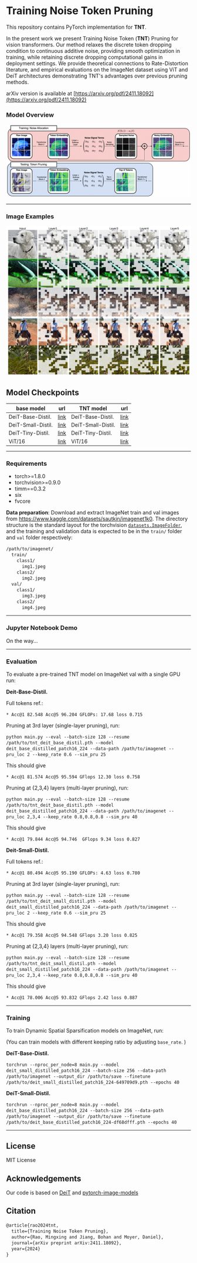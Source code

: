 # Training Noise Token Pruning

This repository contains PyTorch implementation for **TNT**.

In the present work we present Training Noise Token (**TNT**) Pruning for vision transformers. Our method relaxes the discrete token dropping condition to continuous additive noise, providing smooth optimization in training, while retaining discrete dropping computational gains in deployment settings. We provide theoretical connections to Rate-Distortion literature, and empirical evaluations on the ImageNet dataset using ViT and DeiT architectures demonstrating TNT's advantages over previous pruning methods. 


arXiv version is available at [https://arxiv.org/pdf/2411.18092](https://arxiv.org/pdf/2411.18092)


### Model Overview

![model_review](figs/MainFig.png)

---

### Image Examples

![img_examples](figs/image_examples.png)


## Model Checkpoints
| base model | url | TNT model | url |
| --- | --- | --- | --- |
| DeiT-Base-Distil. | [link](https://dl.fbaipublicfiles.com/deit/deit_base_distilled_patch16_224-df68dfff.pth) | DeiT-Base-Distil. | [link](https://vanderbilt.box.com/s/u2zx7mw59oijh3lht7c94iadp0d5vx3w) |
| DeiT-Small-Distil. | [link](https://dl.fbaipublicfiles.com/deit/deit_small_distilled_patch16_224-649709d9.pth) | DeiT-Small-Distil. | [link](https://vanderbilt.box.com/s/xx0sszg3zmdfzw7kiwrwnijruysptkap) |
| DeiT-Tiny-Distil. | [link](https://dl.fbaipublicfiles.com/deit/deit_tiny_distilled_patch16_224-b40b3cf7.pth) | DeiT-Tiny-Distil. | [link](https://github.com/mx-ethan-rao/tnt) |
| ViT/16 | [link](https://github.com/mx-ethan-rao/tnt) | ViT/16 | [link](https://github.com/mx-ethan-rao/tnt) |


---



### Requirements

- torch>=1.8.0
- torchvision>=0.9.0
- timm==0.3.2
- six
- fvcore

**Data preparation**: Download and extract ImageNet train and val images from https://www.kaggle.com/datasets/sautkin/imagenet1k0.
The directory structure is the standard layout for the torchvision [`datasets.ImageFolder`](https://pytorch.org/docs/stable/torchvision/datasets.html#imagefolder), and the training and validation data is expected to be in the `train/` folder and `val` folder respectively:

```
/path/to/imagenet/
  train/
    class1/
      img1.jpeg
    class2/
      img2.jpeg
  val/
    class1/
      img3.jpeg
    class2/
      img4.jpeg
```
---


### Jupyter Notebook Demo

On the way...

---

### Evaluation

To evaluate a pre-trained TNT model on ImageNet val with a single GPU run:

**Deit-Base-Distil.**

Full tokens ref.:
```
* Acc@1 82.548 Acc@5 96.204 GFLOPs: 17.68 loss 0.715
```

Pruning at 3rd layer (single-layer pruning), run:
```
python main.py --eval --batch-size 128 --resume /path/to/tnt_deit_base_distil.pth --model deit_base_distilled_patch16_224 --data-path /path/to/imagenet --pru_loc 2 --keep_rate 0.6 --sim_pru 25
```
This should give
```
* Acc@1 81.574 Acc@5 95.594 GFlops 12.30 loss 0.758
```

Pruning at {2,3,4} layers (multi-layer pruning), run:
```
python main.py --eval --batch-size 128 --resume /path/to/tnt_deit_base_distil.pth --model deit_base_distilled_patch16_224 --data-path /path/to/imagenet --pru_loc 2,3,4 --keep_rate 0.8,0.8,0.8 --sim_pru 40
```
This should give
```
* Acc@1 79.844 Acc@5 94.746  GFlops 9.34 loss 0.827
```


**Deit-Small-Distil.**

Full tokens ref.: 
```
* Acc@1 80.494 Acc@5 95.190 GFLOPs: 4.63 loss 0.780
```

Pruning at 3rd layer (single-layer pruning), run:
```
python main.py --eval --batch-size 128 --resume /path/to/tnt_deit_small_distil.pth --model deit_small_distilled_patch16_224 --data-path /path/to/imagenet --pru_loc 2 --keep_rate 0.6 --sim_pru 25
```
This should give
```
* Acc@1 79.358 Acc@5 94.548 GFlops 3.20 loss 0.825
```

Pruning at {2,3,4} layers (multi-layer pruning), run:
```
python main.py --eval --batch-size 128 --resume /path/to/tnt_deit_small_distil.pth --model deit_small_distilled_patch16_224 --data-path /path/to/imagenet --pru_loc 2,3,4 --keep_rate 0.8,0.8,0.8 --sim_pru 40
```
This should give
```
* Acc@1 78.006 Acc@5 93.832 GFlops 2.42 loss 0.887
```

---


### Training

To train Dynamic Spatial Sparsification models on ImageNet, run:

(You can train models with different keeping ratio by adjusting ```base_rate```. )

**DeiT-Base-Distil.**

```
torchrun --nproc_per_node=8 main.py --model deit_small_distilled_patch16_224 --batch-size 256 --data-path /path/to/imagenet --output_dir /path/to/save --finetune /path/to/deit_small_distilled_patch16_224-649709d9.pth --epochs 40
```

**DeiT-Small-Distil.**

```
torchrun --nproc_per_node=8 main.py --model deit_base_distilled_patch16_224 --batch-size 256 --data-path /path/to/imagenet --output_dir /path/to/save --finetune /path/to/deit_base_distilled_patch16_224-df68dfff.pth --epochs 40
```

---


## License

MIT License

## Acknowledgements

Our code is based on [DeiT](https://github.com/facebookresearch/deit) and [pytorch-image-models](https://github.com/rwightman/pytorch-image-models)

## Citation

```
@article{rao2024tnt,
  title={Training Noise Token Pruning},
  author={Rao, Mingxing and Jiang, Bohan and Moyer, Daniel},
  journal={arXiv preprint arXiv:2411.18092},
  year={2024}
}
```